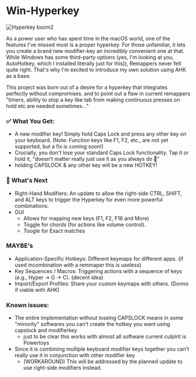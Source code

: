 # Win-Hyperkey

![Hyperkey boom2](https://github.com/user-attachments/assets/957f22dc-c990-4216-a3ac-48b60db3394c)

As a power user who has spent time in the macOS world, one of the features I've missed most is a proper hyperkey. For those unfamiliar, it lets you create a brand new modifier-key an incredibly convenient one at that. While Windows has some third-party options (yes, I'm looking at you, AutoHotkey, which I installed literally just for this)), Remappers never felt quite right. That's why I'm excited to introduce my own solution using AHK as a base.

This project was born out of a desire for a hyperkey that integrates perfectly without compromises. and to point out a flaw in current remappers "timers, ability to stop a key like tab from making continuous presses on hold etc are needed sometimes..."

### ✅ What You Get:
  - A new modifier key! Simply hold Caps Lock and press any other key on your keyboard. (Note: Function keys like F1, F2, etc., are not yet supported, but a fix is coming soon!)
  - Crucially, you don't lose your standard Caps Lock functionality. Tap it or hold it, "doesn't matter really just use it as you always do 🥳"
  - holding CAPSLOCK & any other key will be a new HOTKEY!

### 🔰 What's Next

  - Right-Hand Modifiers: An update to allow the right-side CTRL, SHIFT, and ALT keys to trigger the Hyperkey for even more powerful combinations.
  - GUI
    - Allows for mapping new keys (F1, F2, F16 and More)
    - Toggle for chords (for actions like volume control).
    - Toogle for Exact matches
   
### MAYBE's
 - Application-Specific Hotkeys: Different keymaps for different apps. (if used incombination with a remmaper this is useless)
 - Key Sequences / Macros: Triggering actions with a sequence of keys (e.g., Hyper -> G -> C). (decent idea)
 - Import/Export Profiles: Share your custom keymaps with others. (Donno if viable with AHK)



### Known issues:
  - The entire implementation without loseing CAPSLOCK means in some "minority" softwares you can't create the hotkey you want using capslock and modifierkey
    - just to be clear this works with almost all software current culplrit is Powertoys
  - Since it is combining multiple keyboard modifier keys together you can't really use it in conjunction with other modifier key
    - (WORKAROUND) This will be addressed by the planned update to use right-side modifiers instead.

